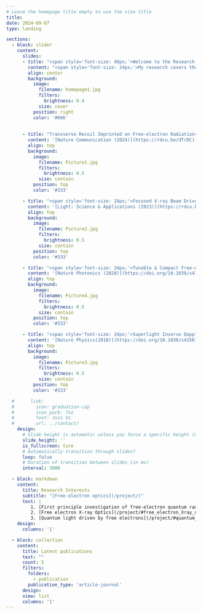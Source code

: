 ```yaml
---
# Leave the homepage title empty to use the site title
title:
date: 2024-09-07
type: landing

sections:
  - block: slider
    content:
      slides:
      - title: "<span style='font-size: 48px;'>Welcome to the Research Page</span>"
        content: "<span style='font-size: 24px;'>My research covers the entire spectrum from the fundamental all the way to the very applied. In particular, we strive to deepen our understanding of quantum science in the field of free-electron-light interactions and make use of it.</span>"
        align: center
        background:
          image:
            filename: homepage1.jpg
            filters:
              brightness: 0.4
            size: cover
          position: right
          color: '#666'
                
     
      - title: "Transverse Recoil Imprinted on Free-electron Radiation</span>"
        content: '[Nature Communication (2024)](https://rdcu.be/dTrDC)'
        align: top
        background:
          image:
            filename: Picture1.jpg
            filters:
              brightness: 0.5
            size: contain
          position: top
          color: '#333'

      - title: "<span style='font-size: 24px;'>Focused X-ray Beam Driven by Free Electrons</span>"
        content: '[Light: Science & Applications (2023)](https://rdcu.be/dS0Vn)'
        align: top
        background:
          image:
            filename: Picture2.jpg
            filters:
              brightness: 0.5
            size: contain
          position: top
          color: '#333'

      - title: "<span style='font-size: 24px;'>Tunable & Compact Free-electron X-ray Sources</span>"
        content: '[Nature Photonics (2020)](https://doi.org/10.1038/s41566-020-0689-7)'
        align: top
        background:
          image:
            filename: Picture4.jpg
            filters:
              brightness: 0.5
            size: contain
          position: top
          color: '#333'

      - title: "<span style='font-size: 24px;'>Superlight Inverse Doppler Effect</span>"
        content: '[Nature Physics(2018)](https://doi.org/10.1038/s41567-018-0209-6)'
        align: top
        background:
          image:
            filename: Picture3.jpg
            filters:
              brightness: 0.5
            size: contain
          position: top
          color: '#333'    

  #      link:
  #        icon: graduation-cap
  #        icon_pack: fas
  #        text: Join Us
  #        url: ../contact/
    design:
      # Slide height is automatic unless you force a specific height (e.g. '400px')
      slide_height: ''
      is_fullscreen: ture
      # Automatically transition through slides?
      loop: false
      # Duration of transition between slides (in ms)
      interval: 3000

  - block: markdown
    content:
      title: Research Interests
      subtitle: "[Free-electron optics](/project/)"
      text: |
         1. [First principle investigation of free-electron quantum radiation](/project/#first_principle_investigation) <br>
         2. [Free electron X-ray Optics](/project/#free_electron_Xray_optics) <br>
         3. [Quantum light driven by free electrons](/project/#quantum_light_source)
    design:
      columns: '1'

  - block: collection
    content:
      title: Latest publications
      text: ""
      count: 5
      filters:
        folders:
          - publication
        publication_type: 'article-journal'
      design:
      view: list
      columns: '1'     
---
```

